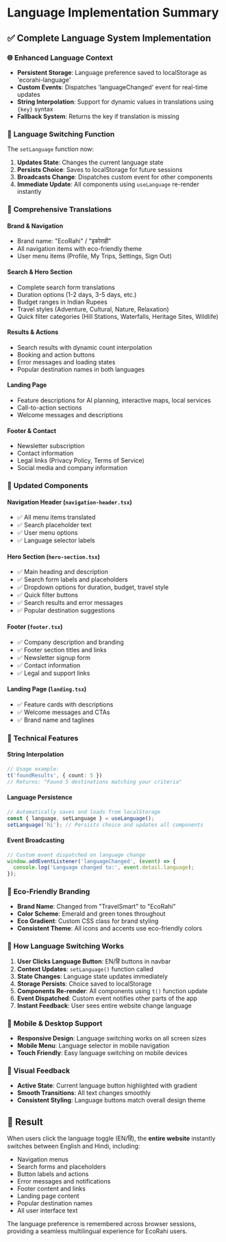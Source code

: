 # Language Implementation Summary

## ✅ **Complete Language System Implementation**

### 🌐 **Enhanced Language Context**
- **Persistent Storage**: Language preference saved to localStorage as 'ecorahi-language'
- **Custom Events**: Dispatches 'languageChanged' event for real-time updates
- **String Interpolation**: Support for dynamic values in translations using `{key}` syntax
- **Fallback System**: Returns the key if translation is missing

### 🔄 **Language Switching Function**
The `setLanguage` function now:
1. **Updates State**: Changes the current language state
2. **Persists Choice**: Saves to localStorage for future sessions
3. **Broadcasts Change**: Dispatches custom event for other components
4. **Immediate Update**: All components using `useLanguage` re-render instantly

### 📝 **Comprehensive Translations**

#### **Brand & Navigation**
- Brand name: "EcoRahi" / "इकोराही"
- All navigation items with eco-friendly theme
- User menu items (Profile, My Trips, Settings, Sign Out)

#### **Search & Hero Section**
- Complete search form translations
- Duration options (1-2 days, 3-5 days, etc.)
- Budget ranges in Indian Rupees
- Travel styles (Adventure, Cultural, Nature, Relaxation)
- Quick filter categories (Hill Stations, Waterfalls, Heritage Sites, Wildlife)

#### **Results & Actions**
- Search results with dynamic count interpolation
- Booking and action buttons
- Error messages and loading states
- Popular destination names in both languages

#### **Landing Page**
- Feature descriptions for AI planning, interactive maps, local services
- Call-to-action sections
- Welcome messages and descriptions

#### **Footer & Contact**
- Newsletter subscription
- Contact information
- Legal links (Privacy Policy, Terms of Service)
- Social media and company information

### 🎯 **Updated Components**

#### **Navigation Header** (`navigation-header.tsx`)
- ✅ All menu items translated
- ✅ Search placeholder text
- ✅ User menu options
- ✅ Language selector labels

#### **Hero Section** (`hero-section.tsx`)
- ✅ Main heading and description
- ✅ Search form labels and placeholders
- ✅ Dropdown options for duration, budget, travel style
- ✅ Quick filter buttons
- ✅ Search results and error messages
- ✅ Popular destination suggestions

#### **Footer** (`footer.tsx`)
- ✅ Company description and branding
- ✅ Footer section titles and links
- ✅ Newsletter signup form
- ✅ Contact information
- ✅ Legal and support links

#### **Landing Page** (`landing.tsx`)
- ✅ Feature cards with descriptions
- ✅ Welcome messages and CTAs
- ✅ Brand name and taglines

### 🔧 **Technical Features**

#### **String Interpolation**
```typescript
// Usage example:
t('foundResults', { count: 5 }) 
// Returns: "Found 5 destinations matching your criteria"
```

#### **Language Persistence**
```typescript
// Automatically saves and loads from localStorage
const { language, setLanguage } = useLanguage();
setLanguage('hi'); // Persists choice and updates all components
```

#### **Event Broadcasting**
```typescript
// Custom event dispatched on language change
window.addEventListener('languageChanged', (event) => {
  console.log('Language changed to:', event.detail.language);
});
```

### 🌿 **Eco-Friendly Branding**
- **Brand Name**: Changed from "TravelSmart" to "EcoRahi"
- **Color Scheme**: Emerald and green tones throughout
- **Eco Gradient**: Custom CSS class for brand styling
- **Consistent Theme**: All icons and accents use eco-friendly colors

### 🚀 **How Language Switching Works**

1. **User Clicks Language Button**: EN/हिं buttons in navbar
2. **Context Updates**: `setLanguage()` function called
3. **State Changes**: Language state updates immediately
4. **Storage Persists**: Choice saved to localStorage
5. **Components Re-render**: All components using `t()` function update
6. **Event Dispatched**: Custom event notifies other parts of the app
7. **Instant Feedback**: User sees entire website change language

### 📱 **Mobile & Desktop Support**
- **Responsive Design**: Language switching works on all screen sizes
- **Mobile Menu**: Language selector in mobile navigation
- **Touch Friendly**: Easy language switching on mobile devices

### 🎨 **Visual Feedback**
- **Active State**: Current language button highlighted with gradient
- **Smooth Transitions**: All text changes smoothly
- **Consistent Styling**: Language buttons match overall design theme

## 🎯 **Result**
When users click the language toggle (EN/हिं), the **entire website** instantly switches between English and Hindi, including:
- Navigation menus
- Search forms and placeholders
- Button labels and actions
- Error messages and notifications
- Footer content and links
- Landing page content
- Popular destination names
- All user interface text

The language preference is remembered across browser sessions, providing a seamless multilingual experience for EcoRahi users.